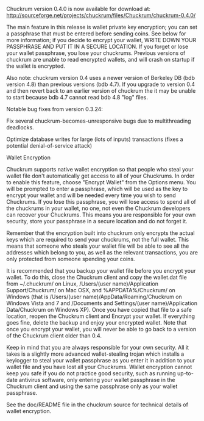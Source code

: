 Chuckrum version 0.4.0 is now available for download at:
http://sourceforge.net/projects/chuckrum/files/Chuckrum/chuckrum-0.4.0/

The main feature in this release is wallet private key encryption;
you can set a passphrase that must be entered before sending coins.
See below for more information; if you decide to encrypt your wallet,
WRITE DOWN YOUR PASSPHRASE AND PUT IT IN A SECURE LOCATION. If you
forget or lose your wallet passphrase, you lose your chuckrums.
Previous versions of chuckrum are unable to read encrypted wallets,
and will crash on startup if the wallet is encrypted.

Also note: chuckrum version 0.4 uses a newer version of Berkeley DB
(bdb version 4.8) than previous versions (bdb 4.7). If you upgrade
to version 0.4 and then revert back to an earlier version of chuckrum
the it may be unable to start because bdb 4.7 cannot read bdb 4.8
"log" files.


Notable bug fixes from version 0.3.24:

Fix several chuckrum-becomes-unresponsive bugs due to multithreading
deadlocks.

Optimize database writes for large (lots of inputs) transactions
(fixes a potential denial-of-service attack)


Wallet Encryption

Chuckrum supports native wallet encryption so that people who steal your
wallet file don't automatically get access to all of your Chuckrums.
In order to enable this feature, choose "Encrypt Wallet" from the
Options menu.  You will be prompted to enter a passphrase, which
will be used as the key to encrypt your wallet and will be needed
every time you wish to send Chuckrums.  If you lose this passphrase,
you will lose access to spend all of the chuckrums in your wallet,
no one, not even the Chuckrum developers can recover your Chuckrums.
This means you are responsible for your own security, store your
passphrase in a secure location and do not forget it.

Remember that the encryption built into chuckrum only encrypts the
actual keys which are required to send your chuckrums, not the full
wallet.  This means that someone who steals your wallet file will
be able to see all the addresses which belong to you, as well as the
relevant transactions, you are only protected from someone spending
your coins.

It is recommended that you backup your wallet file before you
encrypt your wallet.  To do this, close the Chuckrum client and
copy the wallet.dat file from ~/.chuckrum/ on Linux, /Users/(user
name)/Application Support/Chuckrum/ on Mac OSX, and %APPDATA%/Chuckrum/
on Windows (that is /Users/(user name)/AppData/Roaming/Chuckrum on
Windows Vista and 7 and /Documents and Settings/(user name)/Application
Data/Chuckrum on Windows XP).  Once you have copied that file to a
safe location, reopen the Chuckrum client and Encrypt your wallet.
If everything goes fine, delete the backup and enjoy your encrypted
wallet.  Note that once you encrypt your wallet, you will never be
able to go back to a version of the Chuckrum client older than 0.4.

Keep in mind that you are always responsible for your own security.
All it takes is a slightly more advanced wallet-stealing trojan which
installs a keylogger to steal your wallet passphrase as you enter it
in addition to your wallet file and you have lost all your Chuckrums.
Wallet encryption cannot keep you safe if you do not practice
good security, such as running up-to-date antivirus software, only
entering your wallet passphrase in the Chuckrum client and using the
same passphrase only as your wallet passphrase.

See the doc/README file in the chuckrum source for technical details
of wallet encryption.
